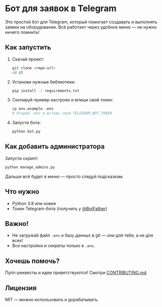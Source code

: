# Бот для заявок в Telegram

Это простой бот для Telegram, который помогает создавать и выполнять заявки на оборудование. Всё работает через удобное меню — не нужно ничего помнить!

## Как запустить

1. Скачай проект:
   ```bash
   git clone <repo-url>
   cd it
   ```
2. Установи нужные библиотеки:
   ```bash
   pip install -r requirements.txt
   ```
3. Скопируй пример настроек и впиши свой токен:
   ```bash
   cp env.example .env
   # Открой .env и вставь свой TELEGRAM_BOT_TOKEN
   ```
4. Запусти бота:
   ```bash
   python bot.py
   ```

## Как добавить администратора

Запусти скрипт:
```bash
python manage_admins.py
```
Дальше всё будет в меню — просто следуй подсказкам.

## Что нужно
- Python 3.8 или новее
- Токен Telegram-бота (получить у [@BotFather](https://t.me/BotFather))

## Важно!
- Не загружай файл `.env` и базу данных в git — они для тебя, а не для всех!
- Все настройки и секреты только в `.env`.

## Хочешь помочь?
Пулл-реквесты и идеи приветствуются! Смотри [CONTRIBUTING.md](CONTRIBUTING.md).

## Лицензия
MIT — можно использовать и дорабатывать.
